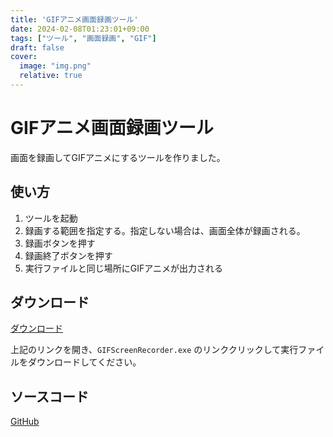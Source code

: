 ```yaml
---
title: 'GIFアニメ画面録画ツール'
date: 2024-02-08T01:23:01+09:00
tags: ["ツール", "画面録画", "GIF"]
draft: false
cover:
  image: "img.png"
  relative: true
---
```


# GIFアニメ画面録画ツール
画面を録画してGIFアニメにするツールを作りました。

## 使い方
1. ツールを起動
2. 録画する範囲を指定する。指定しない場合は、画面全体が録画される。
2. 録画ボタンを押す
3. 録画終了ボタンを押す
4. 実行ファイルと同じ場所にGIFアニメが出力される

## ダウンロード
[ダウンロード](https://github.com/kenjinote/GifScreenRecorder/releases)

上記のリンクを開き、`GIFScreenRecorder.exe` のリンククリックして実行ファイルをダウンロードしてください。

## ソースコード
[GitHub](https://github.com/kenjinote/GifScreenRecorder)